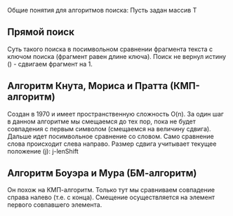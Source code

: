 Общие понятия для алгоритмов поиска:
Пусть задан массив T 
## Прямой поиск

Суть такого поиска в посимвольном сравнении фрагмента текста с ключом поиска (фрагмент равен длине ключа). Поиск не вернул истину () - сдвигаем фрагмент на 1.
## Алгоритм Кнута, Мориса и Пратта (КМП-алгоритм)

Создан в 1970 и имеет пространственную сложность O(n).
За один шаг в данном алгоритме мы смещаемся до тех пор, пока не будет совпадения с первым символом (смещаемся на величину сдвига). Дальше идет посимвольное сравнение со словом. Само сравнение слова происходит слева направо. Размер сдвига учитывает текущее положение (j): j-lenShift
## Алгоритм Боуэра и Мура (БМ-алгоритм)

Он похож на КМП-алгоритм. Только тут мы сравниваем совпадение справа налево (т.е. с конца). Смещение осуществляется на элемент первого совпавшего элемента.

